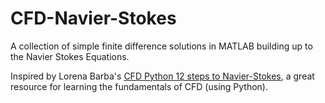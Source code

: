 # CFD-Navier-Stokes
A collection of simple finite difference solutions in MATLAB building up to the Navier Stokes Equations.

Inspired by Lorena Barba's [CFD Python 12 steps to Navier-Stokes](https://github.com/barbagroup/CFDPython/blob/master/README.md), a great resource for learning the fundamentals of CFD (using Python).

